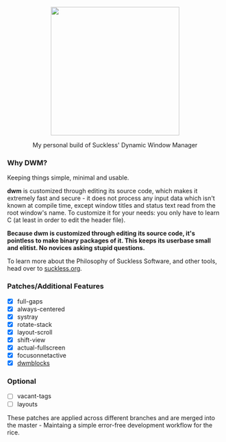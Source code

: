 <p align="center"><img width=300 src="https://dwm.suckless.org/dwm.svg"></p>
<p align="center">My personal build of Suckless' Dynamic Window Manager</p>

### Why DWM?

Keeping things simple, minimal and usable.

**dwm** is customized through editing its source code, which makes it extremely
fast and secure - it does not process any input data which isn't known at
compile time, except window titles and status text read from the root window's
name. To customize it for your needs: you only have to learn C (at least in
order to edit the header file).

**Because dwm is customized through editing its source code, it's pointless to
make binary packages of it. This keeps its userbase small and elitist. No
novices asking stupid questions.**

To learn more about the Philosophy of Suckless Software, and other tools, head over to [suckless.org](https://suckless.org).

### Patches/Additional Features

- [x] full-gaps
- [x] always-centered
- [x] systray
- [x] rotate-stack
- [x] layout-scroll
- [x] shift-view
- [x] actual-fullscreen
- [x] focusonnetactive
- [x] [dwmblocks](https://github.com/hemanth-kotagiri/dwmblocks)

### Optional

- [ ] vacant-tags
- [ ] layouts

These patches are applied across different branches and are merged into the
master - Maintaing a simple error-free development workflow for the rice.
